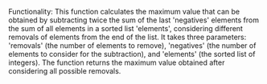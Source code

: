 Functionality: This function calculates the maximum value that can be obtained by subtracting twice the sum of the last 'negatives' elements from the sum of all elements in a sorted list 'elements', considering different removals of elements from the end of the list. It takes three parameters: 'removals' (the number of elements to remove), 'negatives' (the number of elements to consider for the subtraction), and 'elements' (the sorted list of integers). The function returns the maximum value obtained after considering all possible removals.